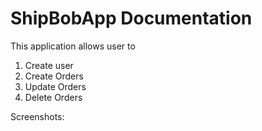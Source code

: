 # ShipBobApp Documentation

This application allows user to
1. Create user
2. Create Orders
3. Update Orders
4. Delete Orders

Screenshots: 
